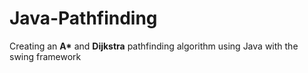 # Java-Pathfinding
Creating an __A*__ and **Dijkstra** pathfinding algorithm using Java with the swing framework
